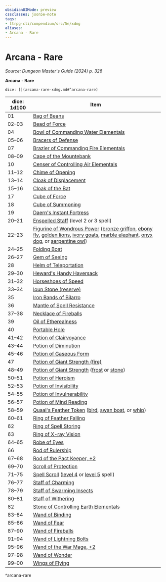 ```yaml
---
obsidianUIMode: preview
cssclasses: json5e-note
tags:
- ttrpg-cli/compendium/src/5e/xdmg
aliases:
- Arcana - Rare
---
```

# Arcana - Rare
*Source: Dungeon Master's Guide (2024) p. 326* 

**Arcana - Rare**

`dice: [](arcana-rare-xdmg.md#^arcana-rare)`

| dice: 1d100 | Item |
|-------------|------|
| 01 | [Bag of Beans](Інструменти%20ДМ/CLI/items/bag-of-beans-xdmg.md) |
| 02–03 | [Bead of Force](Інструменти%20ДМ/CLI/items/bead-of-force-xdmg.md) |
| 04 | [Bowl of Commanding Water Elementals](Інструменти%20ДМ/CLI/items/bowl-of-commanding-water-elementals-xdmg.md) |
| 05–06 | [Bracers of Defense](Інструменти%20ДМ/CLI/items/bracers-of-defense-xdmg.md) |
| 07 | [Brazier of Commanding Fire Elementals](Інструменти%20ДМ/CLI/items/brazier-of-commanding-fire-elementals-xdmg.md) |
| 08–09 | [Cape of the Mountebank](Інструменти%20ДМ/CLI/items/cape-of-the-mountebank-xdmg.md) |
| 10 | [Censer of Controlling Air Elementals](Інструменти%20ДМ/CLI/items/censer-of-controlling-air-elementals-xdmg.md) |
| 11–12 | [Chime of Opening](Інструменти%20ДМ/CLI/items/chime-of-opening-xdmg.md) |
| 13–14 | [Cloak of Displacement](Інструменти%20ДМ/CLI/items/cloak-of-displacement-xdmg.md) |
| 15–16 | [Cloak of the Bat](Інструменти%20ДМ/CLI/items/cloak-of-the-bat-xdmg.md) |
| 17 | [Cube of Force](Інструменти%20ДМ/CLI/items/cube-of-force-xdmg.md) |
| 18 | [Cube of Summoning](Інструменти%20ДМ/CLI/items/cube-of-summoning-xdmg.md) |
| 19 | [Daern's Instant Fortress](Інструменти%20ДМ/CLI/items/daerns-instant-fortress-xdmg.md) |
| 20–21 | [Enspelled Staff](Інструменти%20ДМ/CLI/items/enspelled-staff-xdmg.md) (level 2 or 3 spell) |
| 22–23 | [Figurine of Wondrous Power](Інструменти%20ДМ/CLI/items/figurine-of-wondrous-power-xdmg.md) ([bronze griffon](Інструменти%20ДМ/CLI/items/figurine-of-wondrous-power-bronze-griffon-xdmg.md), [ebony fly](Інструменти%20ДМ/CLI/items/figurine-of-wondrous-power-ebony-fly-xdmg.md), [golden lions](Інструменти%20ДМ/CLI/items/figurine-of-wondrous-power-golden-lions-xdmg.md), [ivory goats](Інструменти%20ДМ/CLI/items/figurine-of-wondrous-power-ivory-goats-xdmg.md), [marble elephant](Інструменти%20ДМ/CLI/items/figurine-of-wondrous-power-marble-elephant-xdmg.md), [onyx dog](Інструменти%20ДМ/CLI/items/figurine-of-wondrous-power-onyx-dog-xdmg.md), or [serpentine owl](Інструменти%20ДМ/CLI/items/figurine-of-wondrous-power-serpentine-owl-xdmg.md)) |
| 24–25 | [Folding Boat](Інструменти%20ДМ/CLI/items/folding-boat-xdmg.md) |
| 26–27 | [Gem of Seeing](Інструменти%20ДМ/CLI/items/gem-of-seeing-xdmg.md) |
| 28 | [Helm of Teleportation](Інструменти%20ДМ/CLI/items/helm-of-teleportation-xdmg.md) |
| 29–30 | [Heward's Handy Haversack](Інструменти%20ДМ/CLI/items/hewards-handy-haversack-xdmg.md) |
| 31–32 | [Horseshoes of Speed](Інструменти%20ДМ/CLI/items/horseshoes-of-speed-xdmg.md) |
| 33–34 | [Ioun Stone (reserve)](Інструменти%20ДМ/CLI/items/ioun-stone-reserve-xdmg.md) |
| 35 | [Iron Bands of Bilarro](Інструменти%20ДМ/CLI/items/iron-bands-of-bilarro-xdmg.md) |
| 36 | [Mantle of Spell Resistance](Інструменти%20ДМ/CLI/items/mantle-of-spell-resistance-xdmg.md) |
| 37–38 | [Necklace of Fireballs](Інструменти%20ДМ/CLI/items/necklace-of-fireballs-xdmg.md) |
| 39 | [Oil of Etherealness](Інструменти%20ДМ/CLI/items/oil-of-etherealness-xdmg.md) |
| 40 | [Portable Hole](Інструменти%20ДМ/CLI/items/portable-hole-xdmg.md) |
| 41–42 | [Potion of Clairvoyance](Інструменти%20ДМ/CLI/items/potion-of-clairvoyance-xdmg.md) |
| 43–44 | [Potion of Diminution](Інструменти%20ДМ/CLI/items/potion-of-diminution-xdmg.md) |
| 45–46 | [Potion of Gaseous Form](Інструменти%20ДМ/CLI/items/potion-of-gaseous-form-xdmg.md) |
| 47 | [Potion of Giant Strength (fire)](Інструменти%20ДМ/CLI/items/potion-of-fire-giant-strength-xdmg.md) |
| 48–49 | [Potion of Giant Strength](Інструменти%20ДМ/CLI/items/potion-of-giant-strength-xdmg.md) ([frost](Інструменти%20ДМ/CLI/items/potion-of-frost-giant-strength-xdmg.md) or [stone](Інструменти%20ДМ/CLI/items/potion-of-stone-giant-strength-xdmg.md)) |
| 50–51 | [Potion of Heroism](Інструменти%20ДМ/CLI/items/potion-of-heroism-xdmg.md) |
| 52–53 | [Potion of Invisibility](Інструменти%20ДМ/CLI/items/potion-of-invisibility-xdmg.md) |
| 54–55 | [Potion of Invulnerability](Інструменти%20ДМ/CLI/items/potion-of-invulnerability-xdmg.md) |
| 56–57 | [Potion of Mind Reading](Інструменти%20ДМ/CLI/items/potion-of-mind-reading-xdmg.md) |
| 58–59 | [Quaal's Feather Token](Інструменти%20ДМ/CLI/items/quaals-feather-token-xdmg.md) ([bird](Інструменти%20ДМ/CLI/items/quaals-feather-token-bird-xdmg.md), [swan boat](Інструменти%20ДМ/CLI/items/quaals-feather-token-swan-boat-xdmg.md), or [whip](Інструменти%20ДМ/CLI/items/quaals-feather-token-whip-xdmg.md)) |
| 60–61 | [Ring of Feather Falling](Інструменти%20ДМ/CLI/items/ring-of-feather-falling-xdmg.md) |
| 62 | [Ring of Spell Storing](Інструменти%20ДМ/CLI/items/ring-of-spell-storing-xdmg.md) |
| 63 | [Ring of X-ray Vision](Інструменти%20ДМ/CLI/items/ring-of-x-ray-vision-xdmg.md) |
| 64–65 | [Robe of Eyes](Інструменти%20ДМ/CLI/items/robe-of-eyes-xdmg.md) |
| 66 | [Rod of Rulership](Інструменти%20ДМ/CLI/items/rod-of-rulership-xdmg.md) |
| 67–68 | [Rod of the Pact Keeper, +2](Інструменти%20ДМ/CLI/items/2-rod-of-the-pact-keeper-xdmg.md) |
| 69–70 | [Scroll of Protection](Інструменти%20ДМ/CLI/items/scroll-of-protection-xdmg.md) |
| 71–75 | [Spell Scroll](Інструменти%20ДМ/CLI/items/spell-scroll-xdmg.md) ([level 4](Інструменти%20ДМ/CLI/items/spell-scroll-level-4-xdmg.md) or [level 5](Інструменти%20ДМ/CLI/items/spell-scroll-level-5-xdmg.md) spell) |
| 76–77 | [Staff of Charming](Інструменти%20ДМ/CLI/items/staff-of-charming-xdmg.md) |
| 78–79 | [Staff of Swarming Insects](Інструменти%20ДМ/CLI/items/staff-of-swarming-insects-xdmg.md) |
| 80–81 | [Staff of Withering](Інструменти%20ДМ/CLI/items/staff-of-withering-xdmg.md) |
| 82 | [Stone of Controlling Earth Elementals](Інструменти%20ДМ/CLI/items/stone-of-controlling-earth-elementals-xdmg.md) |
| 83–84 | [Wand of Binding](Інструменти%20ДМ/CLI/items/wand-of-binding-xdmg.md) |
| 85–86 | [Wand of Fear](Інструменти%20ДМ/CLI/items/wand-of-fear-xdmg.md) |
| 87–90 | [Wand of Fireballs](Інструменти%20ДМ/CLI/items/wand-of-fireballs-xdmg.md) |
| 91–94 | [Wand of Lightning Bolts](Інструменти%20ДМ/CLI/items/wand-of-lightning-bolts-xdmg.md) |
| 95–96 | [Wand of the War Mage, +2](Інструменти%20ДМ/CLI/items/2-wand-of-the-war-mage-xdmg.md) |
| 97–98 | [Wand of Wonder](Інструменти%20ДМ/CLI/items/wand-of-wonder-xdmg.md) |
| 99–00 | [Wings of Flying](Інструменти%20ДМ/CLI/items/wings-of-flying-xdmg.md) |
^arcana-rare